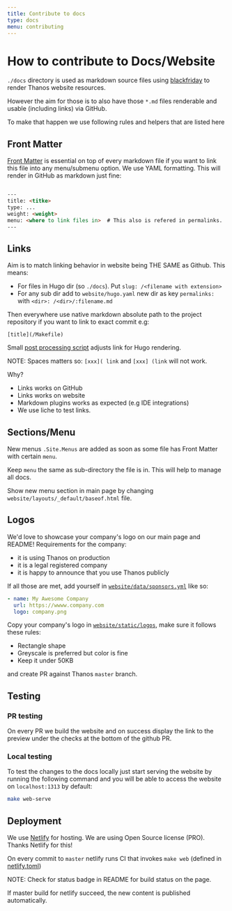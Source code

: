 ```yaml
---
title: Contribute to docs
type: docs
menu: contributing
---
```


# How to contribute to Docs/Website

`./docs` directory is used as markdown source files using [blackfriday](https://github.com/russross/blackfriday) to render Thanos website resources.

However the aim for those is to also have those `*.md` files renderable and usable (including links) via GitHub.

To make that happen we use following rules and helpers that are listed here

## Front Matter

[Front Matter](https://gohugo.io/content-management/front-matter/) is essential on top of every markdown file if 
you want to link this file into any menu/submenu option. We use YAML formatting. This will render
in GitHub as markdown just fine:

```md

---
title: <titke>
type: ...
weight: <weight>
menu: <where to link files in>  # This also is refered in permalinks.
---
```

## Links

Aim is to match linking behavior in website being THE SAME as Github. This means:

* For files in Hugo <content> dir (so `./docs`). Put `slug: /<filename with extension>`
* For any sub dir add to `website/hugo.yaml` new dir as key `permalinks:` with `<dir>: /<dir>/:filename.md`

Then everywhere use native markdown absolute path to the project repository if you want to link to exact commit e.g:

```
[title](/Makefile)
```

Small [post processing script](/scripts/websitepreprocess.sh) adjusts link for Hugo rendering.

NOTE: Spaces matters so: `[xxx]( link` and `[xxx] (link` will not work.

Why?

* Links works on GitHub
* Links works on website
* Markdown plugins works as expected (e.g IDE integrations)
* We use liche to test links.

## Sections/Menu

New menus `.Site.Menus` are added as soon as some file has Front Matter with certain `menu`.

Keep `menu` the same as sub-directory the file is in. This will help to manage all docs.

Show new menu section in main page by changing `website/layouts/_default/baseof.html` file.

## Logos

We'd love to showcase your company's logo on our main page and README!
Requirements for the company:
* it is using Thanos on production
* it is a legal registered company
* it is happy to announce that you use Thanos publicly

If all those are met, add yourself in [`website/data/sponsors.yml`](/website/data/sponsors.yml) like so:

```yml
- name: My Awesome Company
  url: https://wwww.company.com
  logo: company.png
```

Copy your company's logo in [`website/static/logos`](/website/static/logos), make sure it follows these rules:

* Rectangle shape
* Greyscale is preferred but color is fine
* Keep it under 50KB

and create PR against Thanos `master` branch.

## Testing

### PR testing

On every PR we build the website and on success display the link to the preview under the checks at the bottom of the github PR.

### Local testing

To test the changes to the docs locally just start serving the website by running the following command and you will be able to access the website on `localhost:1313` by default:

```bash
make web-serve
```

## Deployment

We use [Netlify](https://www.netlify.com/) for hosting. We are using Open Source license (PRO). Thanks Netlify for this!

On every commit to `master` netlify runs CI that invokes `make web` (defined in [netlify.toml](/netlify.toml))

NOTE: Check for status badge in README for build status on the page.

If master build for netlify succeed, the new content is published automatically.


